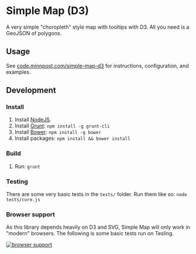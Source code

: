 # Simple Map (D3)

A very simple "choropleth" style map with tooltips with D3.  All you need is a GeoJSON of polygons.

## Usage

See [code.minnpost.com/simple-map-d3](http://code.minnpost.com/simple-map-d3/) for instructions, configuration, and examples.

## Development

### Install

1. Install [NodeJS](http://nodejs.org/).
1. Install [Grunt](http://gruntjs.com/): `npm install -g grunt-cli`
1. Install [Bower](http://bower.io/): `npm install -g bower` 
1. Install packages: `npm install && bower install`

### Build

1. Run: `grunt`

### Testing

There are some very basic tests in the `tests/` folder.  Run them like so: `node tests/core.js`

### Browser support

As this library depends heavily on D3 and SVG, Simple Map will only work in "modern" browsers.  The following is some basic tests run on Tesling.

[![browser support](https://ci.testling.com/minnpost/simple-map-d3.png)](https://ci.testling.com/minnpost/simple-map-d3)